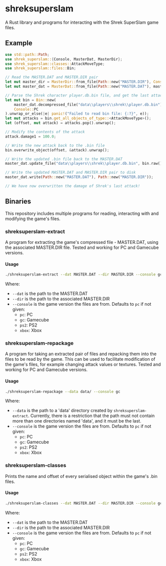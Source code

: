 # shreksuperslam

A Rust library and programs for interacting with the Shrek SuperSlam game files.

## Example

```rust
use std::path::Path;
use shrek_superslam::{Console, MasterDat, MasterDir};
use shrek_superslam::classes::AttackMoveType;
use shrek_superslam::files::Bin;

// Read the MASTER.DAT and MASTER.DIR pair
let mut master_dir = MasterDir::from_file(Path::new("MASTER.DIR"), Console::PC).unwrap();
let mut master_dat = MasterDat::from_file(Path::new("MASTER.DAT"), master_dir).unwrap();

// Parse the Shrek character player.db.bin file, and get the last attack
let mut bin = Bin::new(
    master_dat.decompressed_file("data\\players\\shrek\\player.db.bin").unwrap(),
    Console::PC
).unwrap_or_else(|e| panic!("Failed to read bin file: {:?}", e));
let mut attacks = bin.get_all_objects_of_type::<AttackMoveType>();
let (offset, mut attack) = attacks.pop().unwrap();

// Modify the contents of the attack
attack.damage1 = 100.0;

// Write the new attack back to the .bin file
bin.overwrite_object(offset, &attack).unwrap();

// Write the updated .bin file back to the MASTER.DAT
master_dat.update_file("data\\players\\shrek\\player.db.bin", bin.raw()).unwrap();

// Write the updated MASTER.DAT and MASTER.DIR pair to disk
master_dat.write(Path::new("MASTER.DAT"), Path::new("MASTER.DIR"));

// We have now overwritten the damage of Shrek's last attack!
```

## Binaries

This repository includes multiple programs for reading, interacting with and
modifying the game's files.

### shreksuperslam-extract

A program for extracting the game's compressed file - MASTER.DAT, using the
associated MASTER.DIR file. Tested and working for PC and Gamecube versions.

#### Usage

```sh
./shreksuperslam-extract --dat MASTER.DAT --dir MASTER.DIR --console gc
```

Where:

* `--dat` is the path to the MASTER.DAT
* `--dir` is the path to the associated MASTER.DIR
* `--console` is the game version the files are from. Defaults to `pc` if not given:
   - `pc`: PC
   - `gc`: Gamecube
   - `ps2`: PS2
   - `xbox`: Xbox

### shreksuperslam-repackage

A program for taking an extracted pair of files and repacking them into the
files to be read by the game. This can be used to facilitate modification of the
game's files, for example changing attack values or textures. Tested and working
for PC and Gamecube versions.

#### Usage

```sh
./shreksuperslam-repackage --data data/ --console gc
```

Where:

* `--data` is the path to a 'data' directory created by `shreksuperslam-extract`.
 Currently, there is a restriction that the path must not contain more than one
 directories named 'data', and it must be the last.
* `--console` is the game version the files are from. Defaults to `pc` if not given:
   - `pc`: PC
   - `gc`: Gamecube
   - `ps2`: PS2
   - `xbox`: Xbox

### shreksuperslam-classes

Prints the name and offset of every serialised object within the game's .bin
files.

#### Usage

```sh
./shreksuperslam-classes --dat MASTER.DAT --dir MASTER.DIR --console gc
```

Where:

* `--dat` is the path to the MASTER.DAT
* `--dir` is the path to the associated MASTER.DIR
* `--console` is the game version the files are from. Defaults to `pc` if not given:
   - `pc`: PC
   - `gc`: Gamecube
   - `ps2`: PS2
   - `xbox`: Xbox